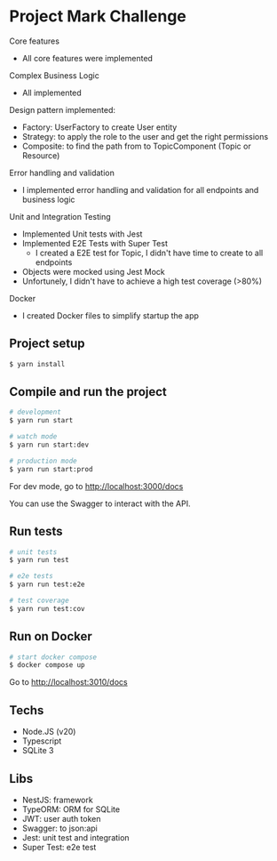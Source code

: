 # Project Mark Challenge

Core features

- All core features were implemented

Complex Business Logic

- All implemented

Design pattern implemented:

- Factory: UserFactory to create User entity
- Strategy: to apply the role to the user and get the right permissions
- Composite: to find the path from to TopicComponent (Topic or Resource)

Error handling and validation

- I implemented error handling and validation for all endpoints and business logic

Unit and Integration Testing

- Implemented Unit tests with Jest
- Implemented E2E Tests with Super Test
  - I created a E2E test for Topic, I didn't have time to create to all endpoints
- Objects were mocked using Jest Mock
- Unfortunely, I didn't have to achieve a high test coverage (>80%)

Docker

- I created Docker files to simplify startup the app

## Project setup

```bash
$ yarn install
```

## Compile and run the project

```bash
# development
$ yarn run start

# watch mode
$ yarn run start:dev

# production mode
$ yarn run start:prod
```

For dev mode, go to [http://localhost:3000/docs](http://localhost:3000/docs)

You can use the Swagger to interact with the API.

## Run tests

```bash
# unit tests
$ yarn run test

# e2e tests
$ yarn run test:e2e

# test coverage
$ yarn run test:cov
```

## Run on Docker

```bash
# start docker compose
$ docker compose up
```

Go to [http://localhost:3010/docs](http://localhost:3010/docs)

## Techs

- Node.JS (v20)
- Typescript
- SQLite 3

## Libs

- NestJS: framework
- TypeORM: ORM for SQLite
- JWT: user auth token
- Swagger: to json:api
- Jest: unit test and integration
- Super Test: e2e test
